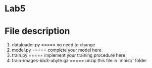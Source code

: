# Lab5

# File description
1. dataloader.py ===== no need to change
2. model.py ===== complete your model here
3. train.py ===== implement your training procedure here
4. train-images-idx3-ubyte.gz ===== unzip this file in 'mnist/' folder
